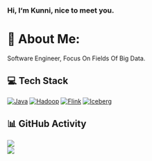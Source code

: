 ### Hi, I‘m Kunni, nice to meet you.

# 💫 About Me:
Software Engineer, Focus On Fields Of Big Data.

## 💻 Tech Stack
[![Java](https://www.oracle.com/a/tech/img/java-logo-white.svg)](https://en.wikipedia.org/wiki/Java)
[![Hadoop](https://hadoop.apache.org/hadoop-logo.jpg)](https://hadoop.apache.org/)
[![Flink](https://flink.apache.org/img/flink-header-logo.svg)](https://flink.apache.org/)
[![Iceberg](https://iceberg.apache.org/docs/latest/img/Iceberg-logo.png)](https://iceberg.apache.org/)


## 📊 GitHub Activity
![](https://github-readme-stats.vercel.app/api?username=lvyanquan&theme=dark&hide_border=false&include_all_commits=false&count_private=false)<br/>
![](https://github-readme-streak-stats.herokuapp.com/?user=lvyanquan&theme=dark&hide_border=false)<br/>

